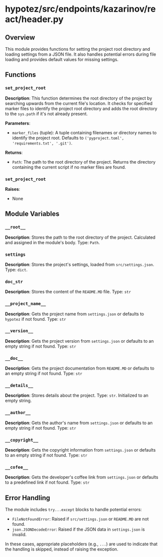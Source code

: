 # hypotez/src/endpoints/kazarinov/react/header.py

## Overview

This module provides functions for setting the project root directory and loading settings from a JSON file. It also handles potential errors during file loading and provides default values for missing settings.


## Functions

### `set_project_root`

**Description**: This function determines the root directory of the project by searching upwards from the current file's location. It checks for specified marker files to identify the project root directory and adds the root directory to the `sys.path` if it's not already present.

**Parameters**:

- `marker_files` (tuple): A tuple containing filenames or directory names to identify the project root. Defaults to `('pyproject.toml', 'requirements.txt', '.git')`.


**Returns**:

- `Path`: The path to the root directory of the project. Returns the directory containing the current script if no marker files are found.


### `set_project_root`


**Raises**:
- None


## Module Variables

### `__root__`

**Description**: Stores the path to the root directory of the project. Calculated and assigned in the module's body.  Type: `Path`.


### `settings`

**Description**: Stores the project's settings, loaded from `src/settings.json`.  Type: `dict`.


### `doc_str`

**Description**: Stores the content of the `README.MD` file.  Type: `str`


### `__project_name__`

**Description**: Gets the project name from `settings.json` or defaults to `hypotez` if not found. Type: `str`


### `__version__`

**Description**: Gets the project version from `settings.json` or defaults to an empty string if not found. Type: `str`


### `__doc__`

**Description**: Gets the project documentation from `README.MD` or defaults to an empty string if not found. Type: `str`


### `__details__`

**Description**: Stores details about the project.  Type: `str`. Initialized to an empty string.


### `__author__`

**Description**: Gets the author's name from `settings.json` or defaults to an empty string if not found. Type: `str`


### `__copyright__`

**Description**: Gets the copyright information from `settings.json` or defaults to an empty string if not found. Type: `str`


### `__cofee__`

**Description**: Gets the developer's coffee link from `settings.json` or defaults to a predefined link if not found. Type: `str`


## Error Handling


The module includes `try...except` blocks to handle potential errors:

- `FileNotFoundError`: Raised if `src/settings.json` or `README.MD` are not found.
- `json.JSONDecodeError`: Raised if the JSON data in `settings.json` is invalid.


In these cases, appropriate placeholders (e.g., `...`) are used to indicate that the handling is skipped, instead of raising the exception.